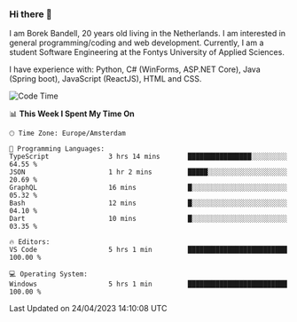 ### Hi there 👋

I am Borek Bandell, 20 years old living in the Netherlands. I am interested in general programming/coding and web development. Currently, I am a student Software Engineering at the Fontys University of Applied Sciences.

I have experience with: Python, C# (WinForms, ASP.NET Core), Java (Spring boot), JavaScript (ReactJS), HTML and CSS.

<!--START_SECTION:waka-->
![Code Time](http://img.shields.io/badge/Code%20Time-520%20hrs%207%20mins-blue)

📊 **This Week I Spent My Time On** 

```text
🕑︎ Time Zone: Europe/Amsterdam

💬 Programming Languages: 
TypeScript               3 hrs 14 mins       ████████████████░░░░░░░░░   64.55 % 
JSON                     1 hr 2 mins         █████░░░░░░░░░░░░░░░░░░░░   20.69 % 
GraphQL                  16 mins             █░░░░░░░░░░░░░░░░░░░░░░░░   05.32 % 
Bash                     12 mins             █░░░░░░░░░░░░░░░░░░░░░░░░   04.10 % 
Dart                     10 mins             █░░░░░░░░░░░░░░░░░░░░░░░░   03.35 % 

🔥 Editors: 
VS Code                  5 hrs 1 min         █████████████████████████   100.00 % 

💻 Operating System: 
Windows                  5 hrs 1 min         █████████████████████████   100.00 % 
```


 Last Updated on 24/04/2023 14:10:08 UTC
<!--END_SECTION:waka-->

<!--**tcBorek2002/tcBorek2002** is a ✨ _special_ ✨ repository because its `README.md` (this file) appears on your GitHub profile.

Here are some ideas to get you started:

- 🔭 I’m currently working on ...
- 🌱 I’m currently learning ...
- 👯 I’m looking to collaborate on ...
- 🤔 I’m looking for help with ...
- 💬 Ask me about ...
- 📫 How to reach me: ...
- 😄 Pronouns: ...
- ⚡ Fun fact: ...
-->
